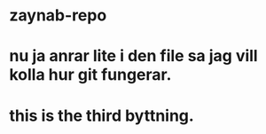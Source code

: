 # zaynab-repo

# nu ja anrar lite i den file sa jag vill kolla hur git fungerar.

# this is the third byttning.
